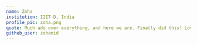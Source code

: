 ```yaml
---
name: Zoha 
institution: IIIT-D, India 
profile_pic: zoha.png 
quote: Much ado over everything, and here we are. Finally did this! Love, for everyone who stood by me these past 4 years! Y'all are precious.
github_user: zohamid
---
```

